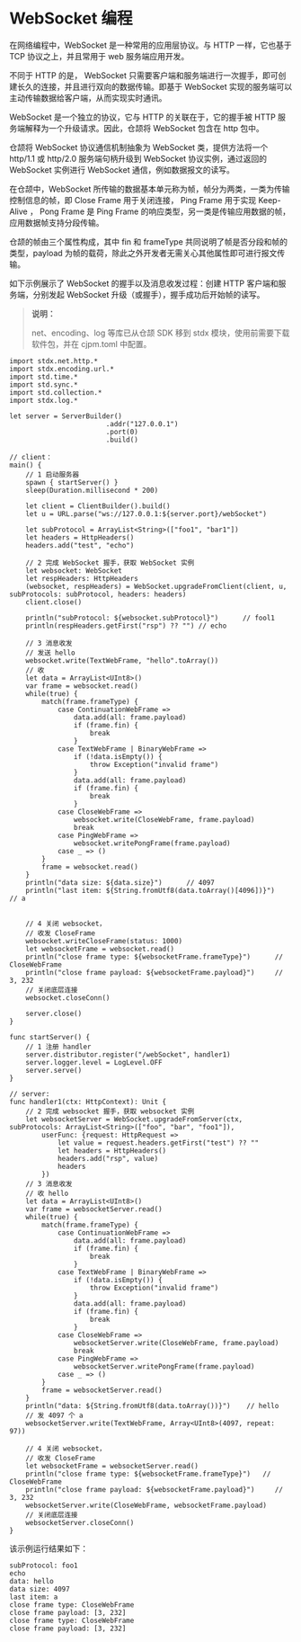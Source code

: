 # WebSocket 编程

在网络编程中，WebSocket 是一种常用的应用层协议。与 HTTP 一样，它也基于 TCP 协议之上，并且常用于 web 服务端应用开发。

不同于 HTTP 的是， WebSocket 只需要客户端和服务端进行一次握手，即可创建长久的连接，并且进行双向的数据传输。即基于 WebSocket 实现的服务端可以主动传输数据给客户端，从而实现实时通讯。

WebSocket 是一个独立的协议，它与 HTTP 的关联在于，它的握手被 HTTP 服务端解释为一个升级请求。因此，仓颉将 WebSocket 包含在 http 包中。

仓颉将 WebSocket 协议通信机制抽象为 WebSocket 类，提供方法将一个 http/1.1 或 http/2.0 服务端句柄升级到 WebSocket 协议实例，通过返回的 WebSocket 实例进行 WebSocket 通信，例如数据报文的读写。

在仓颉中，WebSocket 所传输的数据基本单元称为帧，帧分为两类，一类为传输控制信息的帧，即 Close Frame 用于关闭连接， Ping Frame 用于实现 Keep-Alive ， Pong Frame 是 Ping Frame 的响应类型，另一类是传输应用数据的帧，应用数据帧支持分段传输。

仓颉的帧由三个属性构成，其中 fin 和 frameType 共同说明了帧是否分段和帧的类型，payload 为帧的载荷，除此之外开发者无需关心其他属性即可进行报文传输。

如下示例展示了 WebSocket 的握手以及消息收发过程：创建 HTTP 客户端和服务端，分别发起 WebSocket 升级（或握手），握手成功后开始帧的读写。

> **说明：**
>
> net、encoding、log 等库已从仓颉 SDK 移到 stdx 模块，使用前需要下载软件包，并在 cjpm.toml 中配置。

<!-- verify -->

```cangjie
import stdx.net.http.*
import stdx.encoding.url.*
import std.time.*
import std.sync.*
import std.collection.*
import stdx.log.*

let server = ServerBuilder()
                        .addr("127.0.0.1")
                        .port(0)
                        .build()

// client：
main() {
    // 1 启动服务器
    spawn { startServer() }
    sleep(Duration.millisecond * 200)

    let client = ClientBuilder().build()
    let u = URL.parse("ws://127.0.0.1:${server.port}/webSocket")

    let subProtocol = ArrayList<String>(["foo1", "bar1"])
    let headers = HttpHeaders()
    headers.add("test", "echo")

    // 2 完成 WebSocket 握手，获取 WebSocket 实例
    let websocket: WebSocket
    let respHeaders: HttpHeaders
    (websocket, respHeaders) = WebSocket.upgradeFromClient(client, u, subProtocols: subProtocol, headers: headers)
    client.close()

    println("subProtocol: ${websocket.subProtocol}")      // fool1
    println(respHeaders.getFirst("rsp") ?? "") // echo

    // 3 消息收发
    // 发送 hello
    websocket.write(TextWebFrame, "hello".toArray())
    // 收
    let data = ArrayList<UInt8>()
    var frame = websocket.read()
    while(true) {
        match(frame.frameType) {
            case ContinuationWebFrame =>
                data.add(all: frame.payload)
                if (frame.fin) {
                    break
                }
            case TextWebFrame | BinaryWebFrame =>
                if (!data.isEmpty()) {
                    throw Exception("invalid frame")
                }
                data.add(all: frame.payload)
                if (frame.fin) {
                    break
                }
            case CloseWebFrame =>
                websocket.write(CloseWebFrame, frame.payload)
                break
            case PingWebFrame =>
                websocket.writePongFrame(frame.payload)
            case _ => ()
        }
        frame = websocket.read()
    }
    println("data size: ${data.size}")      // 4097
    println("last item: ${String.fromUtf8(data.toArray()[4096])}")        // a


    // 4 关闭 websocket，
    // 收发 CloseFrame
    websocket.writeCloseFrame(status: 1000)
    let websocketFrame = websocket.read()
    println("close frame type: ${websocketFrame.frameType}")      // CloseWebFrame
    println("close frame payload: ${websocketFrame.payload}")     // 3, 232
    // 关闭底层连接
    websocket.closeConn()

    server.close()
}

func startServer() {
    // 1 注册 handler
    server.distributor.register("/webSocket", handler1)
    server.logger.level = LogLevel.OFF
    server.serve()
}

// server:
func handler1(ctx: HttpContext): Unit {
    // 2 完成 websocket 握手，获取 websocket 实例
    let websocketServer = WebSocket.upgradeFromServer(ctx, subProtocols: ArrayList<String>(["foo", "bar", "foo1"]),
        userFunc: {request: HttpRequest =>
            let value = request.headers.getFirst("test") ?? ""
            let headers = HttpHeaders()
            headers.add("rsp", value)
            headers
        })
    // 3 消息收发
    // 收 hello
    let data = ArrayList<UInt8>()
    var frame = websocketServer.read()
    while(true) {
        match(frame.frameType) {
            case ContinuationWebFrame =>
                data.add(all: frame.payload)
                if (frame.fin) {
                    break
                }
            case TextWebFrame | BinaryWebFrame =>
                if (!data.isEmpty()) {
                    throw Exception("invalid frame")
                }
                data.add(all: frame.payload)
                if (frame.fin) {
                    break
                }
            case CloseWebFrame =>
                websocketServer.write(CloseWebFrame, frame.payload)
                break
            case PingWebFrame =>
                websocketServer.writePongFrame(frame.payload)
            case _ => ()
        }
        frame = websocketServer.read()
    }
    println("data: ${String.fromUtf8(data.toArray())}")    // hello
    // 发 4097 个 a
    websocketServer.write(TextWebFrame, Array<UInt8>(4097, repeat: 97))

    // 4 关闭 websocket，
    // 收发 CloseFrame
    let websocketFrame = websocketServer.read()
    println("close frame type: ${websocketFrame.frameType}")   // CloseWebFrame
    println("close frame payload: ${websocketFrame.payload}")     // 3, 232
    websocketServer.write(CloseWebFrame, websocketFrame.payload)
    // 关闭底层连接
    websocketServer.closeConn()
}
```

该示例运行结果如下：

```text
subProtocol: foo1
echo
data: hello
data size: 4097
last item: a
close frame type: CloseWebFrame
close frame payload: [3, 232]
close frame type: CloseWebFrame
close frame payload: [3, 232]
```

